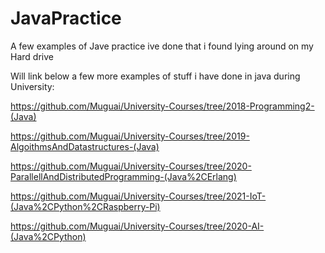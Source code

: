 # JavaPractice

A few examples of Jave practice ive done that i found lying around on my Hard drive

Will link below a few more examples of stuff i have done in java during University:

https://github.com/Muguai/University-Courses/tree/2018-Programming2-(Java)

https://github.com/Muguai/University-Courses/tree/2019-AlgoithmsAndDatastructures-(Java)

https://github.com/Muguai/University-Courses/tree/2020-ParallellAndDistributedProgramming-(Java%2CErlang)

https://github.com/Muguai/University-Courses/tree/2021-IoT-(Java%2CPython%2CRaspberry-Pi)

https://github.com/Muguai/University-Courses/tree/2020-AI-(Java%2CPython)


